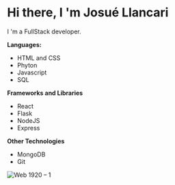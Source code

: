 # Hi there, I 'm Josué Llancari

I 'm a FullStack developer.

**Languages:**

* HTML and CSS
* Phyton
* Javascript
* SQL

**Frameworks and Libraries**

* React
* Flask
* NodeJS
* Express

**Other Technologies**

* MongoDB
* Git


![Web 1920 – 1](https://user-images.githubusercontent.com/49120032/171288945-fb1d6abb-98ec-4dc8-8512-3776c5bbb0fb.png)
